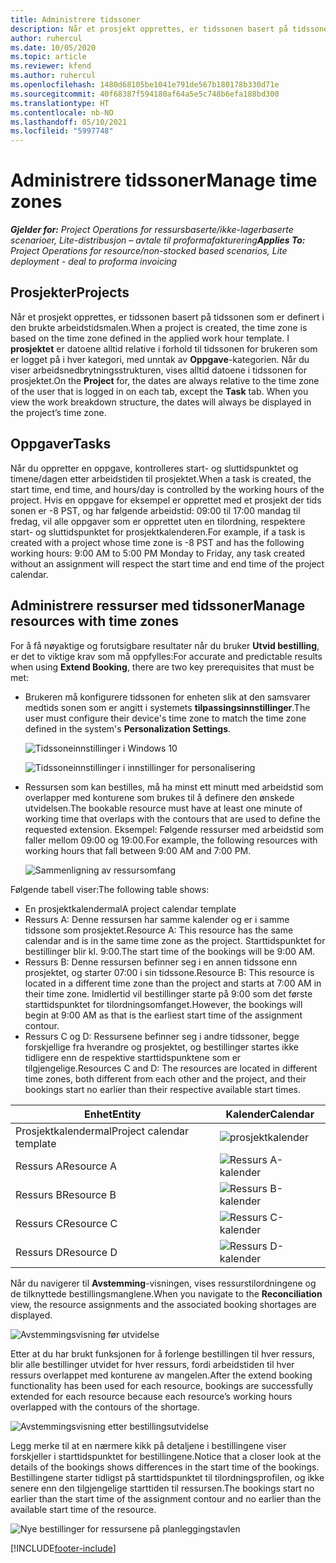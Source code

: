 ```yaml
---
title: Administrere tidssoner
description: Når et prosjekt opprettes, er tidssonen basert på tidssonen som er definert i den brukte arbeidstidsmalen.
author: ruhercul
ms.date: 10/05/2020
ms.topic: article
ms.reviewer: kfend
ms.author: ruhercul
ms.openlocfilehash: 1480d68105be1041e791de567b180178b330d71e
ms.sourcegitcommit: 40f68387f594180af64a5e5c748b6efa188bd300
ms.translationtype: HT
ms.contentlocale: nb-NO
ms.lasthandoff: 05/10/2021
ms.locfileid: "5997748"
---
```

# <a name="manage-time-zones"></a><span data-ttu-id="dcce3-103">Administrere tidssoner</span><span class="sxs-lookup"><span data-stu-id="dcce3-103">Manage time zones</span></span>

<span data-ttu-id="dcce3-104">_**Gjelder for:** Project Operations for ressursbaserte/ikke-lagerbaserte scenarioer, Lite-distribusjon – avtale til proformafakturering_</span><span class="sxs-lookup"><span data-stu-id="dcce3-104">_**Applies To:** Project Operations for resource/non-stocked based scenarios, Lite deployment - deal to proforma invoicing_</span></span>


## <a name="projects"></a><span data-ttu-id="dcce3-105">Prosjekter</span><span class="sxs-lookup"><span data-stu-id="dcce3-105">Projects</span></span>

<span data-ttu-id="dcce3-106">Når et prosjekt opprettes, er tidssonen basert på tidssonen som er definert i den brukte arbeidstidsmalen.</span><span class="sxs-lookup"><span data-stu-id="dcce3-106">When a project is created, the time zone is based on the time zone defined in the applied work hour template.</span></span> <span data-ttu-id="dcce3-107">I **prosjektet** er datoene alltid relative i forhold til tidssonen for brukeren som er logget på i hver kategori, med unntak av **Oppgave**-kategorien. Når du viser arbeidsnedbrytningsstrukturen, vises alltid datoene i tidssonen for prosjektet.</span><span class="sxs-lookup"><span data-stu-id="dcce3-107">On the **Project** for, the dates are always relative to the time zone of the user that is logged in on each tab, except the **Task** tab. When you view the work breakdown structure, the dates will always be displayed in the project’s time zone.</span></span>

## <a name="tasks"></a><span data-ttu-id="dcce3-108">Oppgaver</span><span class="sxs-lookup"><span data-stu-id="dcce3-108">Tasks</span></span>

<span data-ttu-id="dcce3-109">Når du oppretter en oppgave, kontrolleres start- og sluttidspunktet og timene/dagen etter arbeidstiden til prosjektet.</span><span class="sxs-lookup"><span data-stu-id="dcce3-109">When a task is created, the start time, end time, and hours/day is controlled by the working hours of the project.</span></span> <span data-ttu-id="dcce3-110">Hvis en oppgave for eksempel er opprettet med et prosjekt der tids sonen er -8 PST, og har følgende arbeidstid: 09:00 til 17:00 mandag til fredag, vil alle oppgaver som er opprettet uten en tilordning, respektere start- og sluttidspunktet for prosjektkalenderen.</span><span class="sxs-lookup"><span data-stu-id="dcce3-110">For example, if a task is created with a project whose time zone is -8 PST and has the following working hours: 9:00 AM to 5:00 PM Monday to Friday, any task created without an assignment will respect the start time and end time of the project calendar.</span></span>

## <a name="manage-resources-with-time-zones"></a><span data-ttu-id="dcce3-111">Administrere ressurser med tidssoner</span><span class="sxs-lookup"><span data-stu-id="dcce3-111">Manage resources with time zones</span></span>

<span data-ttu-id="dcce3-112">For å få nøyaktige og forutsigbare resultater når du bruker **Utvid bestilling**, er det to viktige krav som må oppfylles:</span><span class="sxs-lookup"><span data-stu-id="dcce3-112">For accurate and predictable results when using **Extend Booking**, there are two key prerequisites that must be met:</span></span>  

- <span data-ttu-id="dcce3-113">Brukeren må konfigurere tidssonen for enheten slik at den samsvarer medtids sonen som er angitt i systemets **tilpassingsinnstillinger**.</span><span class="sxs-lookup"><span data-stu-id="dcce3-113">The user must configure their device's time zone to match the time zone defined in the system's **Personalization Settings**.</span></span>
 
  ![Tidssoneinnstillinger i Windows 10](media/reconcile-assignments-03.png)

  ![Tidssoneinnstillinger i innstillinger for personalisering](media/reconcile-assignments-04.png)
 
- <span data-ttu-id="dcce3-116">Ressursen som kan bestilles, må ha minst ett minutt med arbeidstid som overlapper med konturene som brukes til å definere den ønskede utvidelsen.</span><span class="sxs-lookup"><span data-stu-id="dcce3-116">The bookable resource must have at least one minute of working time that overlaps with the contours that are used to define the requested extension.</span></span> <span data-ttu-id="dcce3-117">Eksempel: Følgende ressurser med arbeidstid som faller mellom 09:00 og 19:00.</span><span class="sxs-lookup"><span data-stu-id="dcce3-117">For example, the following resources with working hours that fall between 9:00 AM and 7:00 PM.</span></span> 

  ![Sammenligning av ressursomfang](media/reconcile-assignments-05.png)

<span data-ttu-id="dcce3-119">Følgende tabell viser:</span><span class="sxs-lookup"><span data-stu-id="dcce3-119">The following table shows:</span></span>

- <span data-ttu-id="dcce3-120">En prosjektkalendermal</span><span class="sxs-lookup"><span data-stu-id="dcce3-120">A project calendar template</span></span>
- <span data-ttu-id="dcce3-121">Ressurs A: Denne ressursen har samme kalender og er i samme tidssone som prosjektet.</span><span class="sxs-lookup"><span data-stu-id="dcce3-121">Resource A: This resource has the same calendar and is in the same time zone as the project.</span></span> <span data-ttu-id="dcce3-122">Starttidspunktet for bestillinger blir kl. 9:00.</span><span class="sxs-lookup"><span data-stu-id="dcce3-122">The start time of the bookings will be 9:00 AM.</span></span>
- <span data-ttu-id="dcce3-123">Ressurs B: Denne ressursen befinner seg i en annen tidssone enn prosjektet, og starter 07:00 i sin tidssone.</span><span class="sxs-lookup"><span data-stu-id="dcce3-123">Resource B: This resource is located in a different time zone than the project and starts at 7:00 AM in their time zone.</span></span> <span data-ttu-id="dcce3-124">Imidlertid vil bestillinger starte på 9:00 som det første starttidspunktet for tilordningsomfanget.</span><span class="sxs-lookup"><span data-stu-id="dcce3-124">However, the bookings will begin at 9:00 AM as that is the earliest start time of the assignment contour.</span></span>
- <span data-ttu-id="dcce3-125">Ressurs C og D: Ressursene befinner seg i andre tidssoner, begge forskjellige fra hverandre og prosjektet, og bestillinger startes ikke tidligere enn de respektive starttidspunktene som er tilgjengelige.</span><span class="sxs-lookup"><span data-stu-id="dcce3-125">Resources C and D: The resources are located in different time zones, both different from each other and the project, and their bookings start no earlier than their respective available start times.</span></span>

|<span data-ttu-id="dcce3-126">Enhet</span><span class="sxs-lookup"><span data-stu-id="dcce3-126">Entity</span></span>  |<span data-ttu-id="dcce3-127">Kalender</span><span class="sxs-lookup"><span data-stu-id="dcce3-127">Calendar</span></span>  |
|-|-|
|<span data-ttu-id="dcce3-128">Prosjektkalendermal</span><span class="sxs-lookup"><span data-stu-id="dcce3-128">Project calendar template</span></span>   | ![prosjektkalender](media/reconcile-assignments-06.png) |
|<span data-ttu-id="dcce3-130">Ressurs A</span><span class="sxs-lookup"><span data-stu-id="dcce3-130">Resource A</span></span>  | ![Ressurs A-kalender](media/reconcile-assignments-06.png) |
|<span data-ttu-id="dcce3-132">Ressurs B</span><span class="sxs-lookup"><span data-stu-id="dcce3-132">Resource B</span></span>  |  ![Ressurs B-kalender](media/reconcile-assignments-07.png) |
|<span data-ttu-id="dcce3-134">Ressurs C</span><span class="sxs-lookup"><span data-stu-id="dcce3-134">Resource C</span></span>  |  ![Ressurs C-kalender](media/reconcile-assignments-08.png) |
|<span data-ttu-id="dcce3-136">Ressurs D</span><span class="sxs-lookup"><span data-stu-id="dcce3-136">Resource D</span></span>  | ![Ressurs D-kalender](media/reconcile-assignments-09.png)  |
 
<span data-ttu-id="dcce3-138">Når du navigerer til **Avstemming**-visningen, vises ressurstilordningene og de tilknyttede bestillingsmanglene.</span><span class="sxs-lookup"><span data-stu-id="dcce3-138">When you navigate to the **Reconciliation** view, the resource assignments and the associated booking shortages are displayed.</span></span>

![Avstemmingsvisning før utvidelse](media/reconcile-assignments-10.png)

<span data-ttu-id="dcce3-140">Etter at du har brukt funksjonen for å forlenge bestillingen til hver ressurs, blir alle bestillinger utvidet for hver ressurs, fordi arbeidstiden til hver ressurs overlappet med konturene av mangelen.</span><span class="sxs-lookup"><span data-stu-id="dcce3-140">After the extend booking functionality has been used for each resource, bookings are successfully extended for each resource because each resource’s working hours overlapped with the contours of the shortage.</span></span>

![Avstemmingsvisning etter bestillingsutvidelse](media/reconcile-assignments-11.png) 

<span data-ttu-id="dcce3-142">Legg merke til at en nærmere kikk på detaljene i bestillingene viser forskjeller i starttidspunktet for bestillingene.</span><span class="sxs-lookup"><span data-stu-id="dcce3-142">Notice that a closer look at the details of the bookings shows differences in the start time of the bookings.</span></span> <span data-ttu-id="dcce3-143">Bestillingene starter tidligst på starttidspunktet til tilordningsprofilen, og ikke senere enn den tilgjengelige starttiden til ressursen.</span><span class="sxs-lookup"><span data-stu-id="dcce3-143">The bookings start no earlier than the start time of the assignment contour and no earlier than the available start time of the resource.</span></span>

![Nye bestillinger for ressursene på planleggingstavlen](media/reconcile-assignments-12.png)


[!INCLUDE[footer-include](../includes/footer-banner.md)]